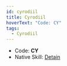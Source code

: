 ```yaml
---
id: cyrodiil
title: Cyrodiil
hoverText: "Code: CY"
tags:
  - Cyrodiil
---
```


- Code: **CY**
- Native Skill: [Detain](/docs/all/enemy-skills/native-skills/detain)